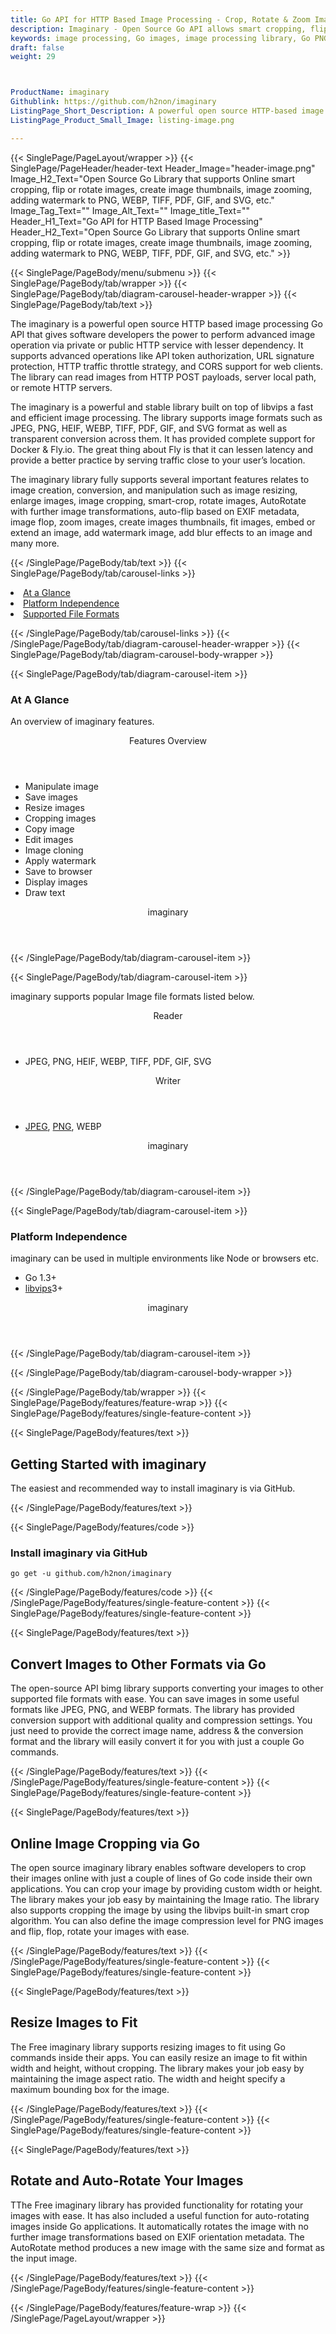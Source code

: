 ```yaml
---
title: Go API for HTTP Based Image Processing - Crop, Rotate & Zoom Images
description: Imaginary - Open Source Go API allows smart cropping, flip or rotate images, create image thumbnails & image zooming to PNG, WEBP, TIFF, PDF, GIF & SVG files. 
keywords: image processing, Go images, image processing library, Go PNG API, Go JPG, Go image API, Go Image creation, Modify images, Image filtering API, Go fade image , image filtering API, image animation, 3d image rendering
draft: false
weight: 29



ProductName: imaginary
Githublink: https://github.com/h2non/imaginary
ListingPage_Short_Description: A powerful open source HTTP-based image processing Go API that allows developers to create, edit, and manipulate images programmatically.
ListingPage_Product_Small_Image: listing-image.png 

---
```


{{< SinglePage/PageLayout/wrapper >}}
{{< SinglePage/PageHeader/header-text
Header_Image="header-image.png"
Image_H2_Text="Open Source Go Library that supports Online smart cropping, flip or rotate images, create image thumbnails, image zooming, adding watermark to PNG, WEBP, TIFF, PDF, GIF, and SVG, etc."
Image_Tag_Text=""
Image_Alt_Text=""
Image_title_Text=""
Header_H1_Text="Go API for HTTP Based Image Processing"
Header_H2_Text="Open Source Go Library that supports Online smart cropping, flip or rotate images, create image thumbnails, image zooming, adding watermark to PNG, WEBP, TIFF, PDF, GIF, and SVG, etc." >}}

{{< SinglePage/PageBody/menu/submenu >}}
{{< SinglePage/PageBody/tab/wrapper >}}
{{< SinglePage/PageBody/tab/diagram-carousel-header-wrapper >}}
{{< SinglePage/PageBody/tab/text >}}



<p>The imaginary is a powerful open source HTTP based image processing Go API that gives software developers the power to perform advanced image operation via private or public HTTP service with lesser dependency. It supports advanced operations like API token authorization, URL signature protection, HTTP traffic throttle strategy, and CORS support for web clients. The library can read images from HTTP POST payloads, server local path, or remote HTTP servers.</p>
<p>The imaginary is a powerful and stable library built on top of libvips a fast and efficient image processing. The library supports image formats such as JPEG, PNG, HEIF, WEBP, TIFF, PDF, GIF, and SVG format as well as transparent conversion across them. It has provided complete support for Docker & Fly.io. The great thing about Fly is that it can lessen latency and provide a better practice by serving traffic close to your user’s location.</p>
<p>The imaginary library fully supports several important features relates to image creation, conversion, and manipulation such as image resizing, enlarge images, image cropping, smart-crop, rotate images, AutoRotate with further image transformations, auto-flip based on EXIF metadata, image flop, zoom images, create images thumbnails, fit images, embed or extend an image, add watermark image, add blur effects to an image and many more.</p>

{{< /SinglePage/PageBody/tab/text >}}
{{< SinglePage/PageBody/tab/carousel-links >}}

<li data-target="#diagramcarousel" data-slide-to="0"><a href="#">At a Glance</a></li>
<li data-target="#diagramcarousel" data-slide-to="2"><a href="#">Platform Independence</a></li>
<li data-target="#diagramcarousel" data-slide-to="1"><a class="activetab" href="#">Supported File Formats</a></li>


{{< /SinglePage/PageBody/tab/carousel-links >}}
{{< /SinglePage/PageBody/tab/diagram-carousel-header-wrapper >}}
{{< SinglePage/PageBody/tab/diagram-carousel-body-wrapper >}}

{{< SinglePage/PageBody/tab/diagram-carousel-item >}}
<h3>At A Glance</h3>
<p>An overview of imaginary features.</p>
<div class="diagram1 d1-poi">
<div class="d1-row">
<div class="d1-col d1-right"><header>Features Overview</header>
<ul>
<li>Manipulate image</li>
<li>Save images</li>
<li>Resize images</li>
<li>Cropping images</li>
<li>Copy image</li>
<li>Edit images</li>
<li>Image cloning</li>
<li>Apply watermark</li>
<li>Save to browser</li>
<li>Display images</li>
<li>Draw text</li>
</ul>
</div>
</div>
<div class="d1-logo" style="border: none;"><header>imaginary</header><footer><small></small></footer></div>
<!--/logo--></div>
<!--/diagram1-->
{{< /SinglePage/PageBody/tab/diagram-carousel-item >}}

{{< SinglePage/PageBody/tab/diagram-carousel-item >}}
<p>imaginary supports popular Image file formats listed below.</p>
<div class="diagram1 d2 d1-poi">
<div class="d1-row">
<div class="d1-col d1-left"><header><i class="fa fa-arrows-v"> </i> Reader</header>
<ul>
<li>JPEG, PNG, HEIF, WEBP, TIFF, PDF, GIF, SVG</li>
</ul>
</div>
<!--/left-->
<div class="d1-col d1-right"><header><i class="fa fa-long-arrow-down"> </i> Writer</header>
<ul>
<li> <a href="https://docs.fileformat.com/image/jpeg/">JPEG</a>, <a href="https://docs.fileformat.com/image/png/">PNG</a>, WEBP</li>
</ul>
</div>
<!--/right--></div>
<!--/row-->
<div class="d1-logo" style="border: none;"><header>imaginary</header><footer><small></small></footer></div>
<!--/logo--></div>
<!--/diagram2-->
{{< /SinglePage/PageBody/tab/diagram-carousel-item >}}

{{< SinglePage/PageBody/tab/diagram-carousel-item >}}
<h3>Platform Independence</h3>
<p>imaginary can be used in multiple environments like Node or browsers etc.</p>
<div class="diagram1 d1-poi">
<div class="d1-row">
<div class="d1-col d1-right">
<ul>
<li>Go 1.3+</li>
<li><a href="https://github.com/libvips/libvips">libvips</a>3+</li>
</ul>
</div>
<!--/right--></div>
<!--/row-->
<div class="d1-logo" style="border: none;"><header>imaginary</header><footer><small></small></footer></div>
<!--/logo--></div>
<!--/diagram2 -->
{{< /SinglePage/PageBody/tab/diagram-carousel-item >}}

{{< /SinglePage/PageBody/tab/diagram-carousel-body-wrapper >}}

{{< /SinglePage/PageBody/tab/wrapper >}}
{{< SinglePage/PageBody/features/feature-wrap >}}
{{< SinglePage/PageBody/features/single-feature-content >}}

{{< SinglePage/PageBody/features/text >}}
<h2 class="h2title">Getting Started with imaginary</h2>
<p>The easiest and recommended way to install imaginary is via GitHub.</p>
{{< /SinglePage/PageBody/features/text >}}

{{< SinglePage/PageBody/features/code >}}
<h3><strong>Install imaginary via GitHub</strong></h3>
<pre><code class="html">go get -u github.com/h2non/imaginary</code></pre>


{{< /SinglePage/PageBody/features/code >}}
{{< /SinglePage/PageBody/features/single-feature-content >}}
{{< SinglePage/PageBody/features/single-feature-content >}}

{{< SinglePage/PageBody/features/text >}}
<h2 class="h2title">Convert Images to Other Formats via Go</h2>
<p>The open-source API bimg library supports converting your images to other supported file formats with ease. You can save images in some useful formats like JPEG, PNG, and WEBP formats. The library has provided conversion support with additional quality and compression settings. You just need to provide the correct image name, address & the conversion format and the library will easily convert it for you with just a couple Go commands.</p>

{{< /SinglePage/PageBody/features/text >}}
{{< /SinglePage/PageBody/features/single-feature-content >}}
{{< SinglePage/PageBody/features/single-feature-content >}}

{{< SinglePage/PageBody/features/text >}}
<h2 class="h2title">Online Image Cropping via Go</h2>
<p>The open source imaginary library enables software developers to crop their images online with just a couple of lines of Go code inside their own applications. You can crop your image by providing custom width or height. The library makes your job easy by maintaining the Image ratio. The library also supports cropping the image by using the libvips built-in smart crop algorithm. You can also define the image compression level for PNG images and flip, flop, rotate your images with ease.</p>

{{< /SinglePage/PageBody/features/text >}}
{{< /SinglePage/PageBody/features/single-feature-content >}}
{{< SinglePage/PageBody/features/single-feature-content >}}

{{< SinglePage/PageBody/features/text >}}
<h2 class="h2title">Resize Images to Fit</h2>
<p>The Free imaginary library supports resizing images to fit using Go commands inside their apps. You can easily resize an image to fit within width and height, without cropping. The library makes your job easy by maintaining the image aspect ratio. The width and height specify a maximum bounding box for the image.</p>

{{< /SinglePage/PageBody/features/text >}}
{{< /SinglePage/PageBody/features/single-feature-content >}}
{{< SinglePage/PageBody/features/single-feature-content >}}

{{< SinglePage/PageBody/features/text >}}
<h2 class="h2title">Rotate and Auto-Rotate Your Images</h2>
<p>TThe Free imaginary library has provided functionality for rotating your images with ease. It has also included a useful function for auto-rotating images inside Go applications. It automatically rotates the image with no further image transformations based on EXIF orientation metadata. The AutoRotate method produces a new image with the same size and format as the input image.</p>

{{< /SinglePage/PageBody/features/text >}}
{{< /SinglePage/PageBody/features/single-feature-content >}}

{{< /SinglePage/PageBody/features/feature-wrap >}}
{{< /SinglePage/PageLayout/wrapper >}}